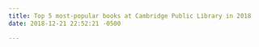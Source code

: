 ```yaml
---
title: Top 5 most-popular books at Cambridge Public Library in 2018
date: 2018-12-21 22:52:21 -0500

---
```

